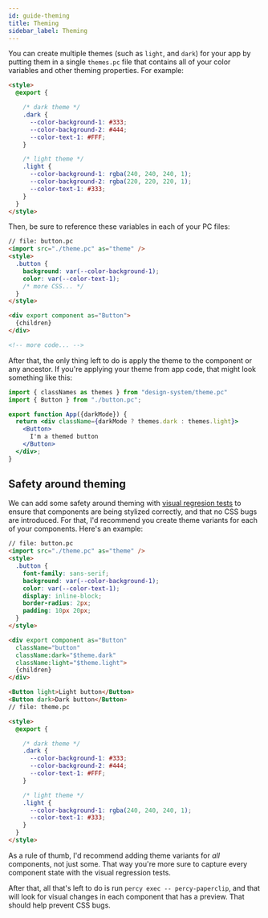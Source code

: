 ```yaml
---
id: guide-theming
title: Theming
sidebar_label: Theming
---
```


You can create multiple themes (such as `light`, and `dark`) for your app by putting them in a single `themes.pc` file that contains all of your color variables and other theming properties. For example:

```html
<style>
  @export {

    /* dark theme */
    .dark {
      --color-background-1: #333;
      --color-background-2: #444;
      --color-text-1: #FFF;
    }

    /* light theme */
    .light {
      --color-background-1: rgba(240, 240, 240, 1);
      --color-background-2: rgba(220, 220, 220, 1);
      --color-text-1: #333;
    }
  }
</style>
```

Then, be sure to reference these variables in each of your PC files:

```html
// file: button.pc
<import src="./theme.pc" as="theme" />
<style>
  .button {
    background: var(--color-background-1);
    color: var(--color-text-1);
    /* more CSS... */
  }
</style>

<div export component as="Button">
  {children}
</div>

<!-- more code... -->
```

After that, the only thing left to do is apply the theme to the component or any ancestor. If you're applying
your theme from app code, that might look something like this:

```jsx
import { classNames as themes } from "design-system/theme.pc"
import { Button } from "./button.pc";

export function App({darkMode}) {
  return <div className={darkMode ? themes.dark : themes.light}>
    <Button>
      I'm a themed button
    </Button>
  </div>;
}
```

## Safety around theming

We can add some safety around theming with [visual regresion tests](/docs/configure-percy) to ensure
that components are being stylized correctly, and that no CSS bugs are introduced. For that, I'd recommend you create theme variants for each of your components. Here's an example:


```html live
// file: button.pc
<import src="./theme.pc" as="theme" />
<style>
  .button {
    font-family: sans-serif;
    background: var(--color-background-1);
    color: var(--color-text-1);
    display: inline-block;
    border-radius: 2px;
    padding: 10px 20px;
  }
</style>

<div export component as="Button" 
  className="button"
  className:dark="$theme.dark"
  className:light="$theme.light">
  {children}
</div>

<Button light>Light button</Button>
<Button dark>Dark button</Button>
// file: theme.pc

<style>
  @export {

    /* dark theme */
    .dark {
      --color-background-1: #333;
      --color-background-2: #444;
      --color-text-1: #FFF;
    }

    /* light theme */
    .light {
      --color-background-1: rgba(240, 240, 240, 1);
      --color-text-1: #333;
    }
  }
</style>
```

As a rule of thumb, I'd recommend adding theme variants for _all_ components, not just some. That way you're more sure
to capture every component state with the visual regression tests. 

After that, all that's left to do is run `percy exec -- percy-paperclip`, and that will look for visual changes in each component that has a preview. That should help prevent CSS bugs. 